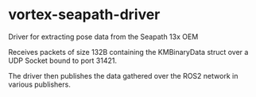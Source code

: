 # vortex-seapath-driver
Driver for extracting pose data from the Seapath 13x OEM

Receives packets of size 132B containing the KMBinaryData struct over a UDP Socket bound to port 31421.

The driver then publishes the data gathered over the ROS2 network in various publishers.